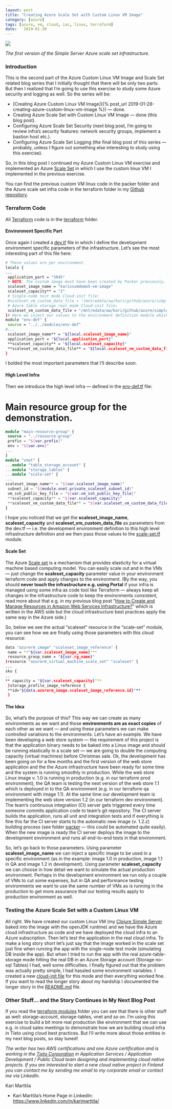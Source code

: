 ```yaml
---
layout: post
title: "Creating Azure Scale Set with Custom Linux VM Image"
category: [azure]
tags: [azure, vm, cloud, iac, linux, terraform]
date:	2019-01-30
---
```


![](/img/2019-01-30-creating-azure-scale-set-with-custom-linux-vm-image_img_1.png)

*The first version of the Simple Server Azure scale set infrastructure.*

### Introduction

This is the second part of the Azure Custom Linux VM Image and Scale Set related blog series that I initially thought that there will be only two parts. But then I realized that I’m going to use this exercise to study some Azure security and logging as well. So the series will be:

* [Creating Azure Custom Linux VM Image]({% post_url 2019-01-28-creating-azure-custom-linux-vm-image %}) — done.
* Creating Azure Scale Set with Custom Linux VM Image — done (this blog post).
* Configuring Azure Scale Set Security (next blog post, I’m going to review infra’s security features: network security groups, implement a bastion host etc.).
* Configuring Azure Scale Set Logging (the final blog post of this series — probably, unless I figure out something else interesting to study using this exercise).

So, in this blog post I continued my Azure Custom Linux VM exercise and implemented an Azure [Scale Set](https://docs.microsoft.com/en-us/azure/virtual-machine-scale-sets/overview) in which I use the custom linux VM I implemented in the previous exercise.

You can find the previous custom VM linux code in the packer folder and the Azure scale set infra code in the terraform folder in my [Github repository](https://github.com/karimarttila/azure/tree/master/simple-server-vm).

### Terraform Code

All [Terraform](https://www.terraform.io/) code is in the [terraform](https://github.com/karimarttila/azure/tree/master/simple-server-vm/terraform) folder.

#### Environment Specific Part

Once again I created a [dev.tf](https://github.com/karimarttila/azure/blob/master/simple-server-vm/terraform/envs/dev/dev.tf) file in which I define the development environment specific parameters of the infrastructure. Let’s see the most interesting part of this file here:

```bash
# These values are per environment.  
locals {  
...  
 application_port = "3045"  
 # NOTE: The custom image must have been created by Packer previously.  
 scaleset_image_name = "karissvmdemo5-vm-image"  
 scaleset_capacity** = "2"  
 # Single-node test mode Cloud-init file:  
 #scaleset_vm_custom_data_file = "/mnt/edata/aw/kari/github/azure/simple-server-vm/packer/cloud-init-set-env-mode-single-node.sh"  
 # Azure table storage real mode Cloud-init file:  
 scaleset_vm_custom_data_file = "/mnt/edata/aw/kari/github/azure/simple-server-vm/personal-info/cloud-init-set-env-mode-azure-table-storage.sh"  
}# Here we inject our values to the environment definition module which creates all actual resources.  
module "env-def" {  
 source = "../../modules/env-def"  
#...  
 scaleset_image_name** = "${local.scaleset_image_name}"  
 application_port = "${local.application_port}"  
 **scaleset_capacity** = "${local.scaleset_capacity}"  
 **scaleset_vm_custom_data_file** = "${local.scaleset_vm_custom_data_file}"  
}
```

I bolded the most important parameters that I’ll describe soon.

#### High Level Infra

Then we introduce the high level infra — defined in the [env-def.tf](https://github.com/karimarttila/azure/blob/master/simple-server-vm/terraform/modules/env-def/env-def.tf) file:

# Main resource group for the demonstration.  

```terraform
module "main-resource-group" {  
 source = "../resource-group"  
 prefix = "${var.prefix}"  
 env = "${var.env}"  
...  
}
module "vnet" {  
...module "table_storage_account" {  
...module "storage_tables" {  
...module "scale-set" {  
...  
scaleset_image_name** = "${var.scaleset_image_name}"  
 subnet_id = "${module.vnet.private_scaleset_subnet_id}"  
 vm_ssh_public_key_file = "${var.vm_ssh_public_key_file}"  
 **scaleset_capacity** = "${var.scaleset_capacity}"  
 **scaleset_vm_custom_data_file** = "${var.scaleset_vm_custom_data_file}"  
}
```

I hope you noticed that we get the **scaleset_image_name**, **scaleset_capacity** and **scaleset_vm_custom_data_file** as parameters from the dev.tf — i.e. the development environment definition to this high level infrastructure definition and we then pass those values to the [scale-set.tf](https://github.com/karimarttila/azure/tree/master/simple-server-vm/terraform/modules/scale-set) module.

#### Scale Set

The Azure [Scale set](https://docs.microsoft.com/en-us/azure/virtual-machine-scale-sets/overview) is a mechanism that provides elasticity for a virtual machine based computing model. You can easily scale out and in the VMs — just change the **scaleset_capacity** parameter value in your environment terraform code and apply changes to the environment. (By the way, you should **never touch the infrastructure e.g. using Portal** if your infra is managed using some infra as code tool like Terraform — always keep all changes in the infrastructure code to keep the environments consistent, read more about that e.g. in my previous blog post “[How to Create and Manage Resources in Amazon Web Services Infrastructure?](https://medium.com/tieto-developers/how-to-create-and-manage-resources-in-amazon-web-services-infrastructure-f9af85b77c4a)” which is written in the AWS side but the cloud infrastructure best practices apply the same way in the Azure side.)

So, below we see the actual “scaleset” resource in the “scale-set” module, you can see how we are finally using those parameters with this cloud resource:

```bash
data "azurerm_image" "scaleset_image_reference" {  
 name = **"${var.scaleset_image_name}"**  
 resource_group_name = "${var.rg_name}"  
}resource "azurerm_virtual_machine_scale_set" "scaleset" {  
...  
sku {  
..  
** capacity = "${var.scaleset_capacity}"**  
 }storage_profile_image_reference {  
 **id="${data.azurerm_image.scaleset_image_reference.id}"**  
 }  
```

#### The Idea

So, what’s the purpose of this? This way we can create as many environments as we want and those **environments are as exact copies** of each other as we want — and using these parameters we can make controlled variations to the environments. Let’s have an example. We have been developing a web store system — the requirement of this project is that the application binary needs to be baked into a Linux image and should be running elastically in a scale set — we are going to double the computing capacity (virtual machines) before Christmas sale. Ok, the development has been going on for a few months and the first version of the web store application and the the Azure infrastructure have been ready for some time and the system is running smoothly in production. While the web store Linux image v. 1.0 is running in production (e.g. in our terraform prod environment), the QA team is testing the next version of the web store 1.1 which is deployed in to the QA environment (e.g. in our terraform qa environment with image 1.1). At the same time our development team is implementing the web store version 1.2 (in our terraform dev environment). The team’s continuous integration (CI) server gets triggered every time someone commits application code to team’s git repository. The CI server builds the application, runs all unit and integration tests and if everything is fine this far the CI server starts to the automatic new image (v. 1.2.z) building process (see folder [packer](https://github.com/karimarttila/azure/tree/master/simple-server-vm/packer) — this could be automated quite easily). When the new image is ready the CI server deploys the image to the development environment and runs all end-to-end tests in that environment.

So, let’s go back to those parameters. Using parameter **scaleset_image_name** we can inject a specific image to be used in a specific environment (as in the example: image 1.0 in production, image 1.1 in QA and image 1.2 in development). Using parameter **scaleset_capacity** we can choose in how detail we want to simulate the actual production environment. Perhaps in the development environment we run only a couple of VMs to cut some expenses, but in QA and performance testing environments we want to use the same number of VMs as is running in the production to get more assurance that our testing results apply to production environment as well.

### Testing the Azure Scale Set with a Custom Linux VM

All right. We have created our custom Linux VM (my [Clojure Simple Server](https://github.com/karimarttila/clojure/tree/master/clj-ring-cljs-reagent-demo/simple-server) baked into the image with the openJDK runtime) and we have the Azure cloud infrastructure as code and we have deployed the cloud infra to an Azure subscription. Then let’s test the application in the real cloud infra. To make a long story short let’s just say that the image worked in the scale set just fine when running the app with the single-node test mode (simulating DB inside the app). But when I tried to run the app with the real azure-table-storage mode hitting the real DB in an Azure Storage account (Storage no-sql Tables) I had, well some difficulties. I finally figured out that the problem was actually pretty simple, I had hassled some environment variables. I created a new [cloud-init file](https://github.com/karimarttila/azure/blob/master/simple-server-vm/packer/cloud-init-set-env-mode-azure-table-storage_template.sh) for this mode and then everything worked fine. If you want to read the longer story about my hardship I documented the longer story in the [README.md](https://github.com/karimarttila/azure/blob/master/simple-server-vm/README.md) file.

### Other Stuff… and the Story Continues in My Next Blog Post

If you read the [terraform modules](https://github.com/karimarttila/azure/tree/master/simple-server-vm/terraform/modules) folder you can see that there is other stuff as well: storage-account, storage-tables, vnet and so on. I’m using this exercise to build a bit more real production like environment that we can use e.g. in cloud sales meetings to demonstrate how we are building cloud infra in Tieto using cloud best practices. But I’ll write more about those entities in my next blog posts, so stay tuned!

*The writer has two AWS certifications and one Azure certification and is working in the *[*Tieto Corporation*](https://www.tieto.com/)* in Application Services / Application Development / Public Cloud team designing and implementing cloud native projects. If you are interested to start a new cloud native project in Finland you can contact me by sending me email to my corporate email or contact me via LinkedIn.*

Kari Marttila

* Kari Marttila’s Home Page in LinkedIn: <https://www.linkedin.com/in/karimarttila/>
  
